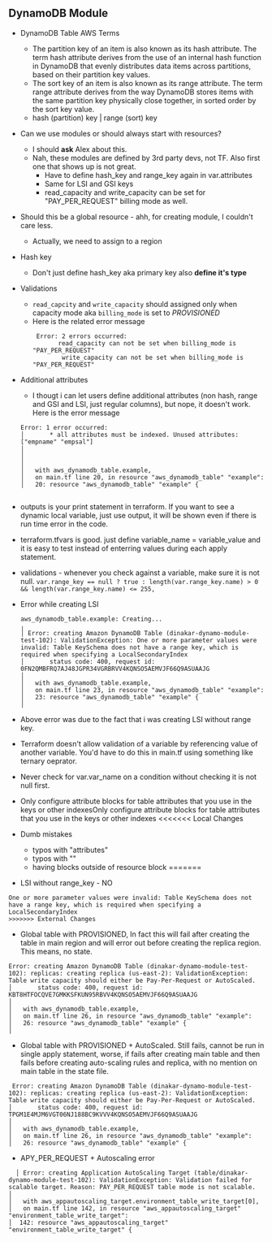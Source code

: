 ## DynamoDB Module

* DynamoDB Table AWS Terms

	* The partition key of an item is also known as its hash attribute. The term hash attribute derives from the use of an internal hash function in DynamoDB that evenly distributes data items across partitions, based on their partition key values.
	* The sort key of an item is also known as its range attribute. The term range attribute derives from the way DynamoDB stores items with the same partition key physically close together, in sorted order by the sort key value.
	* hash (partition) key | range (sort) key


* Can we use modules or should always start with resources?
	* I should **ask** Alex about this. 
	* Nah, these modules are defined by 3rd party devs, not TF. Also first one that shows up is not great. 
		* Have to define hash_key and range_key again in var.attributes
		* Same for LSI and GSI keys
		* read_capacity and write_capacity can be set for "PAY_PER_REQUEST" billing mode as well.

* Should this be a global resource - ahh, for creating module, I couldn't care less.
	* Actually, we need to assign to a region
	
* Hash key
	* Don't just define hash_key aka primary key also **define it's type**
	
* Validations
	* `read_capcity` and `write_capacity` should assigned only when capacity mode aka `billing_mode` is set to _PROVISIONED_
	* Here is the related error message
		```
		 Error: 2 errors occurred:
		       read_capacity can not be set when billing_mode is "PAY_PER_REQUEST"
		        write_capacity can not be set when billing_mode is "PAY_PER_REQUEST"
		```
* Additional attributes

	* I thougt i can let users define additional attributes (non hash, range and GSI and LSI, just regular columns), but nope, it doesn't work. Here is the error message
	```
	Error: 1 error occurred:
	│       * all attributes must be indexed. Unused attributes: ["empname" "empsal"]
	│ 
	│ 
	│ 
	│   with aws_dynamodb_table.example,
	│   on main.tf line 20, in resource "aws_dynamodb_table" "example":
	│   20: resource "aws_dynamodb_table" "example" {
		
	```
* outputs is your print statement in terraform. If you want to see a dynamic local variable, just use output, it will be shown even if there is run time error in the code.

* terraform.tfvars is good. just define variable_name = variable_value and it is easy to test instead of enterring values during each apply statement.	 

* validations - whenever you check against a variable, make sure it is not null.
	`var.range_key == null ? true : length(var.range_key.name) > 0 && length(var.range_key.name) <= 255,`
	
* Error while creating LSI

	```
	aws_dynamodb_table.example: Creating...
	╷
	│ Error: creating Amazon DynamoDB Table (dinakar-dynamo-module-test-102): ValidationException: One or more parameter values were invalid: Table KeySchema does not have a range key, which is required when specifying a LocalSecondaryIndex
	│       status code: 400, request id: 0FN2QMBFRQ7AJ48JGPR34VGRBRVV4KQNSO5AEMVJF66Q9ASUAAJG
	│ 
	│   with aws_dynamodb_table.example,
	│   on main.tf line 23, in resource "aws_dynamodb_table" "example":
	│   23: resource "aws_dynamodb_table" "example" {
	│
	```
* Above error was due to the fact that i was creating LSI without range key.

* Terraform doesn't allow validation of a variable by referencing value of another variable. You'd have to do this in main.tf using something like ternary oeprator.

* Never check for var.var_name on a condition without checking it is not null first.

* Only configure attribute blocks for table attributes that you use in the keys or other indexesOnly configure attribute blocks for table attributes that you use in the keys or other indexes
<<<<<<< Local Changes

* Dumb mistakes
	* typos with "attributes"
	* typos with ""
	* having blocks outside of resource block
=======

* LSI without range_key - NO
```
One or more parameter values were invalid: Table KeySchema does not have a range key, which is required when specifying a LocalSecondaryIndex
>>>>>>> External Changes
```

* Global table with PROVISIONED, In fact this will fail after creating the table in main region and will error out before creating the replica region. This means, no state.
```
Error: creating Amazon DynamoDB Table (dinakar-dynamo-module-test-102): replicas: creating replica (us-east-2): ValidationException: Table write capacity should either be Pay-Per-Request or AutoScaled.
│       status code: 400, request id: KBT8HTFOCQVE7GMKKSFKUN95RBVV4KQNSO5AEMVJF66Q9ASUAAJG
│ 
│   with aws_dynamodb_table.example,
│   on main.tf line 26, in resource "aws_dynamodb_table" "example":
│   26: resource "aws_dynamodb_table" "example" {
│ 
````
* Global table with PROVISIONED + AutoScaled. Still fails, cannot be run in single apply statement, worse, if fails after creating main table and then fails before creating auto-scaling rules and replica, with no mention on main table in the state file.
```
 Error: creating Amazon DynamoDB Table (dinakar-dynamo-module-test-102): replicas: creating replica (us-east-2): ValidationException: Table write capacity should either be Pay-Per-Request or AutoScaled.
│       status code: 400, request id: TPGM1E4MJM6VGT06NJ188BC9KVVV4KQNSO5AEMVJF66Q9ASUAAJG
│ 
│   with aws_dynamodb_table.example,
│   on main.tf line 26, in resource "aws_dynamodb_table" "example":
│   26: resource "aws_dynamodb_table" "example" {
```

* APY_PER_REQUEST + Autoscaling error
```
  │ Error: creating Application AutoScaling Target (table/dinakar-dynamo-module-test-102): ValidationException: Validation failed for scalable target. Reason: PAY_PER_REQUEST table mode is not scalable.
│ 
│   with aws_appautoscaling_target.environment_table_write_target[0],
│   on main.tf line 142, in resource "aws_appautoscaling_target" "environment_table_write_target":
│  142: resource "aws_appautoscaling_target" "environment_table_write_target" {
```